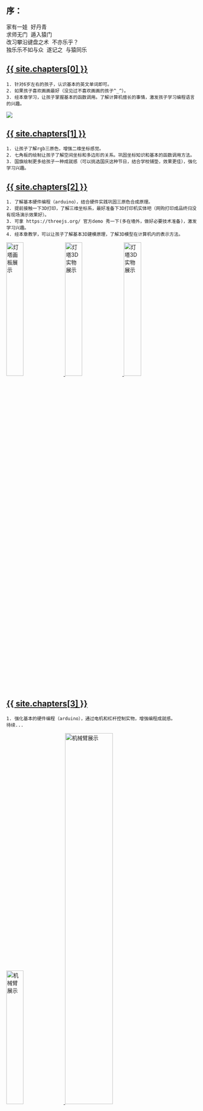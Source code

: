 ## 序：
<pre class="preface">
家有一娃 好丹青  
求师无门 遁入猿门 
改习攀沿键盘之术 不亦乐乎？ 
独乐乐不如与众 遂记之 与猿同乐
</pre>

## [{{ site.chapters[0] }}](lesson1/)

	1. 针对6岁左右的孩子，认识基本的英文单词即可。
	2. 如果孩子喜欢画画最好（没见过不喜欢画画的孩子^_^）。
	3. 经本章学习，让孩子掌握基本的函数调用。了解计算机擅长的事情，激发孩子学习编程语言的兴趣。

<a href="lesson1/nan.html"> <img src="/images/lesson1/cycle.jpg"/></a>
    
## [{{ site.chapters[1] }}](lesson2/)

    1. 让孩子了解rgb三原色，增强二维坐标感觉。
    2. 七角板的绘制让孩子了解空间坐标和多边形的关系。巩固坐标知识和基本的函数调用方法。
    3. 国旗绘制更多给孩子一种成就感（可以挑选国庆这种节日，结合学校铺垫，效果更佳），强化学习兴趣。

## [{{ site.chapters[2] }}](lesson3/)

    1. 了解基本硬件编程（arduino），结合硬件实践巩固三原色合成原理。
    2. 提前接触一下3D打印，了解三维坐标系，最好准备下3D打印机实体吧（网购打印成品终归没有现场演示效果好）。
    3. 可拿 https://threejs.org/ 官方demo 秀一下(多在墙外，做好必要技术准备)，激发学习兴趣。
    4. 经本章教学，可以让孩子了解基本3D建模原理，了解3D模型在计算机内的表示方法。

<a href="lesson3/nan.html"> 
	<img alt="灯塔画板展示" width="30%" title="预览" height="30%" src="/images/lesson3/lighthouse.png"/>
	<img alt="灯塔3D 实物展示" width="30%" title="预览" height="30%" src="/images/lesson3/lighthouse1.jpg"/>
	<img alt="灯塔3D 实物展示" width="30%" title="预览" height="30%" src="/images/lesson3/lighthouse2.jpg"/>
</a>


## [{{ site.chapters[3] }}](lesson4)

    1. 强化基本的硬件编程（arduino），通过电机和杠杆控制实物，增强编程成就感。
	待续...

<a href="lesson4/nan.html"> 
	<img alt="机械臂展示" width="30%" height="30%" title="预览" src="/images/lesson4/arm1.jpg"/>
	<img alt="机械臂展示" width="50%" height="50%" title="预览" src="/images/lesson4/arm2.jpg"/>
</a>